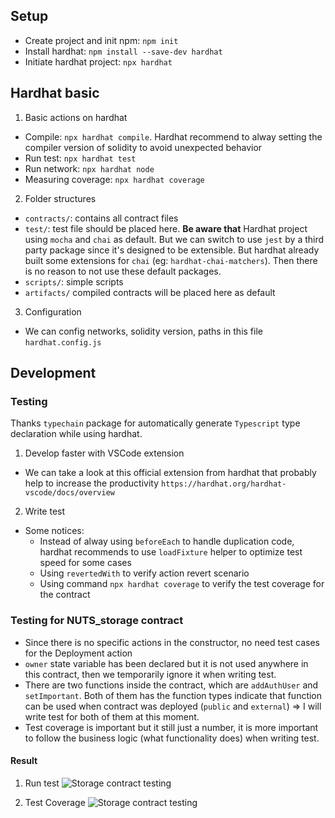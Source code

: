 ## Setup

- Create project and init npm: `npm init`
- Install hardhat: `npm install --save-dev hardhat`
- Initiate hardhat project: `npx hardhat`


## Hardhat basic

1. Basic actions on hardhat

- Compile: `npx hardhat compile`. Hardhat recommend to alway setting the compiler version of solidity to avoid unexpected behavior
- Run test: `npx hardhat test`
- Run network: `npx hardhat node`
- Measuring coverage: `npx hardhat coverage`

2. Folder structures

- `contracts/`: contains all contract files
- `test/`: test file should be placed here. **Be aware that** Hardhat project using `mocha` and `chai` as default. But we can switch to use `jest` by a third party package since it's designed to be extensible. But hardhat already built some extensions for `chai` (eg: `hardhat-chai-matchers`). Then there is no reason to not use these default packages.
- `scripts/`: simple scripts
- `artifacts/` compiled contracts will be placed here as default

3. Configuration

- We can config networks, solidity version, paths in this file `hardhat.config.js`

## Development

### Testing

Thanks `typechain` package for automatically generate `Typescript` type declaration while using hardhat.

1. Develop faster with VSCode extension

- We can take a look at this official extension from hardhat that probably help to increase the productivity `https://hardhat.org/hardhat-vscode/docs/overview`

2. Write test

- Some notices:
  + Instead of alway using `beforeEach` to handle duplication code, hardhat recommends to use `loadFixture` helper to optimize test speed for some cases 
  + Using `revertedWith` to verify action revert scenario
  + Using command `npx hardhat coverage` to verify the test coverage for the contract


### Testing for NUTS_storage contract

- Since there is no specific actions in the constructor, no need test cases for the Deployment action
- `owner` state variable has been declared but it is not used anywhere in this contract, then we temporarily ignore it when writing test.
- There are two functions inside the contract, which are `addAuthUser` and `setImportant`. Both of them has the function types indicate that function can be used when contract was deployed (`public` and `external`) => I will write test for both of them at this moment.
- Test coverage is important but it still just a number, it is more important to follow the business logic (what functionality does) when writing test.

#### Result

1. Run test
![Storage contract testing](https://github.com/harryduong99/nuts-finance-hardhat/assets/33088334/74eec786-7012-4964-9736-b649c783717e "")

2. Test Coverage
![Storage contract testing](https://github.com/harryduong99/nuts-finance-hardhat/assets/33088334/74a250a4-43cd-4864-8f31-93c522df817a "")



